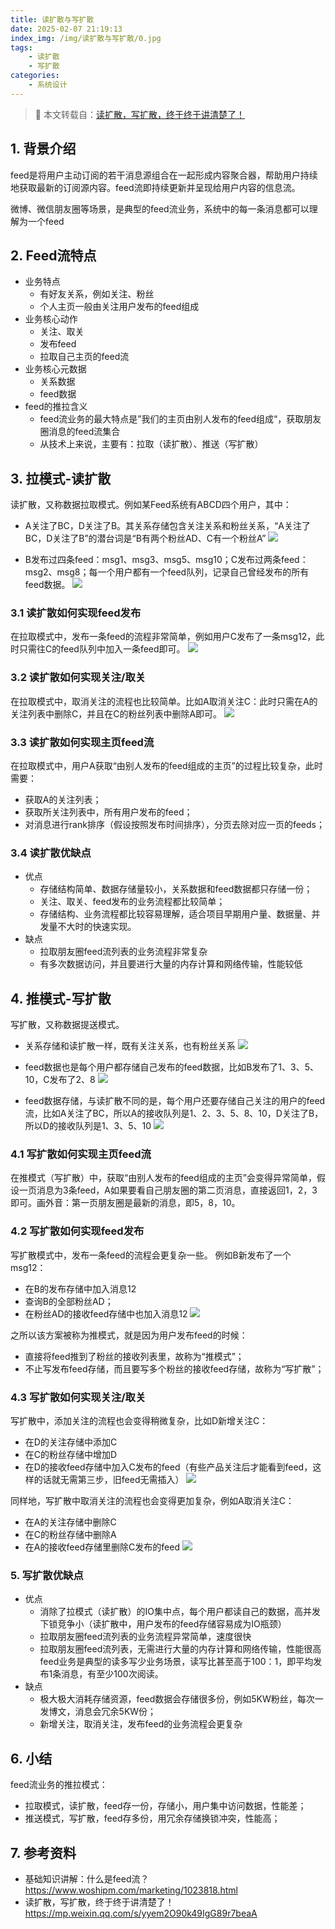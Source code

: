 ```yaml
---
title: 读扩散与写扩散
date: 2025-02-07 21:19:13
index_img: /img/读扩散与写扩散/0.jpg
tags:
    - 读扩散
    - 写扩散
categories:
    - 系统设计
---
```


> 📌 本文转载自：[读扩散，写扩散，终于终于讲清楚了！](https://mp.weixin.qq.com/s/yyem2O90k49IgG89r7beaA)

<!-- more -->  

## 1. 背景介绍
feed是将用户主动订阅的若干消息源组合在一起形成内容聚合器，帮助用户持续地获取最新的订阅源内容。feed流即持续更新并呈现给用户内容的信息流。  

微博、微信朋友圈等场景，是典型的feed流业务，系统中的每一条消息都可以理解为一个feed
## 2. Feed流特点
- 业务特点
    - 有好友关系，例如关注、粉丝
    - 个人主页一般由关注用户发布的feed组成
- 业务核心动作
    - 关注、取关
    - 发布feed
    - 拉取自己主页的feed流
- 业务核心元数据
    - 关系数据
    - feed数据
- feed的推拉含义
    - feed流业务的最大特点是”我们的主页由别人发布的feed组成“，获取朋友圈消息的feed流集合
    - 从技术上来说，主要有：拉取（读扩散）、推送（写扩散）
## 3. 拉模式-读扩散
读扩散，又称数据拉取模式。例如某Feed系统有ABCD四个用户，其中：
- A关注了BC，D关注了B。其关系存储包含关注关系和粉丝关系，“A关注了BC，D关注了B”的潜台词是“B有两个粉丝AD、C有一个粉丝A”
![](/img/读扩散与写扩散/1.png)

- B发布过四条feed：msg1、msg3、msg5、msg10；C发布过两条feed：msg2、msg8；每一个用户都有一个feed队列，记录自己曾经发布的所有feed数据。
![](/img/读扩散与写扩散/2.png) 
### 3.1 读扩散如何实现feed发布
在拉取模式中，发布一条feed的流程非常简单，例如用户C发布了一条msg12，此时只需往C的feed队列中加入一条feed即可。
![](/img/读扩散与写扩散/3.png) 
### 3.2 读扩散如何实现关注/取关
在拉取模式中，取消关注的流程也比较简单。比如A取消关注C：此时只需在A的关注列表中删除C，并且在C的粉丝列表中删除A即可。
![](/img/读扩散与写扩散/4.png) 
### 3.3 读扩散如何实现主页feed流
在拉取模式中，用户A获取“由别人发布的feed组成的主页”的过程比较复杂，此时需要：
- 获取A的关注列表；
- 获取所关注列表中，所有用户发布的feed；
- 对消息进行rank排序（假设按照发布时间排序），分页去除对应一页的feeds；
### 3.4 读扩散优缺点
- 优点
    - 存储结构简单、数据存储量较小，关系数据和feed数据都只存储一份；
    - 关注、取关、feed发布的业务流程都比较简单；
    - 存储结构、业务流程都比较容易理解，适合项目早期用户量、数据量、并发量不大时的快速实现。
- 缺点
    - 拉取朋友圈feed流列表的业务流程非常复杂
    - 有多次数据访问，并且要进行大量的内存计算和网络传输，性能较低
## 4. 推模式-写扩散
写扩散，又称数据提送模式。
- 关系存储和读扩散一样，既有关注关系，也有粉丝关系
![](/img/读扩散与写扩散/5.png)  

- feed数据也是每个用户都存储自己发布的feed数据，比如B发布了1、3、5、10，C发布了2、8
![](/img/读扩散与写扩散/6.png) 

- feed数据存储，与读扩散不同的是，每个用户还要存储自己关注的用户的feed流，比如A关注了BC，所以A的接收队列是1、2、3、5、8、10，D关注了B，所以D的接收队列是1、3、5、10
![](/img/读扩散与写扩散/7.png) 

### 4.1 写扩散如何实现主页feed流
在推模式（写扩散）中，获取“由别人发布的feed组成的主页”会变得异常简单，假设一页消息为3条feed，A如果要看自己朋友圈的第二页消息，直接返回1，2，3即可。画外音：第一页朋友圈是最新的消息，即5，8，10。
### 4.2 写扩散如何实现feed发布
写扩散模式中，发布一条feed的流程会更复杂一些。
例如B新发布了一个msg12：
- 在B的发布存储中加入消息12
- 查询B的全部粉丝AD；
- 在粉丝AD的接收feed存储中也加入消息12
![](/img/读扩散与写扩散/8.png)    

之所以该方案被称为推模式，就是因为用户发布feed的时候：
- 直接将feed推到了粉丝的接收列表里，故称为“推模式”；
- 不止写发布feed存储，而且要写多个粉丝的接收feed存储，故称为“写扩散”；
### 4.3 写扩散如何实现关注/取关
写扩散中，添加关注的流程也会变得稍微复杂，比如D新增关注C：
- 在D的关注存储中添加C
- 在C的粉丝存储中增加D
- 在D的接收feed存储中加入C发布的feed（有些产品关注后才能看到feed，这样的话就无需第三步，旧feed无需插入）
![](/img/读扩散与写扩散/9.png)   

同样地，写扩散中取消关注的流程也会变得更加复杂，例如A取消关注C：
- 在A的关注存储中删除C
- 在C的粉丝存储中删除A
- 在A的接收feed存储里删除C发布的feed
![](/img/读扩散与写扩散/10.png) 
### 5. 写扩散优缺点
- 优点
    - 消除了拉模式（读扩散）的IO集中点，每个用户都读自己的数据，高并发下锁竞争小（读扩散中，用户发布的feed存储容易成为IO瓶颈）
    - 拉取朋友圈feed流列表的业务流程异常简单，速度很快
    - 拉取朋友圈feed流列表，无需进行大量的内存计算和网络传输，性能很高
feed业务是典型的读多写少业务场景，读写比甚至高于100：1，即平均发布1条消息，有至少100次阅读。
- 缺点
    - 极大极大消耗存储资源，feed数据会存储很多份，例如5KW粉丝，每次一发博文，消息会冗余5KW份；
    - 新增关注，取消关注，发布feed的业务流程会更复杂
## 6. 小结
feed流业务的推拉模式：
- 拉取模式，读扩散，feed存一份，存储小，用户集中访问数据，性能差；
- 推送模式，写扩散，feed存多份，用冗余存储换锁冲突，性能高；
## 7. 参考资料
- 基础知识讲解：什么是feed流？https://www.woshipm.com/marketing/1023818.html
- 读扩散，写扩散，终于终于讲清楚了！ https://mp.weixin.qq.com/s/yyem2O90k49IgG89r7beaA